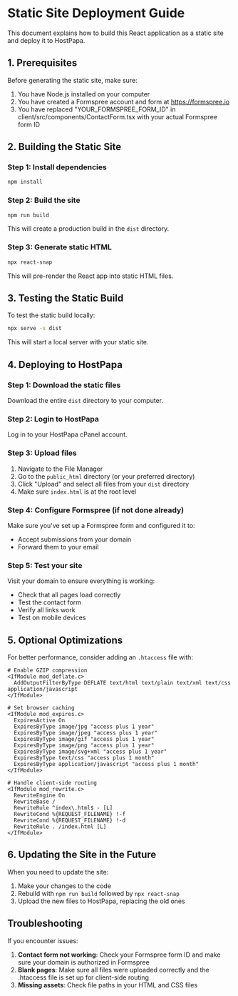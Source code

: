 # Static Site Deployment Guide

This document explains how to build this React application as a static site and deploy it to HostPapa.

## 1. Prerequisites

Before generating the static site, make sure:

1. You have Node.js installed on your computer
2. You have created a Formspree account and form at https://formspree.io
3. You have replaced "YOUR_FORMSPREE_FORM_ID" in client/src/components/ContactForm.tsx with your actual Formspree form ID

## 2. Building the Static Site

### Step 1: Install dependencies

```bash
npm install
```

### Step 2: Build the site

```bash
npm run build
```

This will create a production build in the `dist` directory.

### Step 3: Generate static HTML

```bash
npx react-snap
```

This will pre-render the React app into static HTML files.

## 3. Testing the Static Build

To test the static build locally:

```bash
npx serve -s dist
```

This will start a local server with your static site.

## 4. Deploying to HostPapa

### Step 1: Download the static files

Download the entire `dist` directory to your computer.

### Step 2: Login to HostPapa

Log in to your HostPapa cPanel account.

### Step 3: Upload files

1. Navigate to the File Manager
2. Go to the `public_html` directory (or your preferred directory)
3. Click "Upload" and select all files from your `dist` directory
4. Make sure `index.html` is at the root level

### Step 4: Configure Formspree (if not done already)

Make sure you've set up a Formspree form and configured it to:
- Accept submissions from your domain
- Forward them to your email

### Step 5: Test your site

Visit your domain to ensure everything is working:
- Check that all pages load correctly
- Test the contact form
- Verify all links work
- Test on mobile devices

## 5. Optional Optimizations

For better performance, consider adding an `.htaccess` file with:

```
# Enable GZIP compression
<IfModule mod_deflate.c>
  AddOutputFilterByType DEFLATE text/html text/plain text/xml text/css application/javascript
</IfModule>

# Set browser caching
<IfModule mod_expires.c>
  ExpiresActive On
  ExpiresByType image/jpg "access plus 1 year"
  ExpiresByType image/jpeg "access plus 1 year"
  ExpiresByType image/gif "access plus 1 year"
  ExpiresByType image/png "access plus 1 year"
  ExpiresByType image/svg+xml "access plus 1 year"
  ExpiresByType text/css "access plus 1 month"
  ExpiresByType application/javascript "access plus 1 month"
</IfModule>

# Handle client-side routing
<IfModule mod_rewrite.c>
  RewriteEngine On
  RewriteBase /
  RewriteRule ^index\.html$ - [L]
  RewriteCond %{REQUEST_FILENAME} !-f
  RewriteCond %{REQUEST_FILENAME} !-d
  RewriteRule . /index.html [L]
</IfModule>
```

## 6. Updating the Site in the Future

When you need to update the site:

1. Make your changes to the code
2. Rebuild with `npm run build` followed by `npx react-snap`
3. Upload the new files to HostPapa, replacing the old ones

## Troubleshooting

If you encounter issues:

1. **Contact form not working**: Check your Formspree form ID and make sure your domain is authorized in Formspree
2. **Blank pages**: Make sure all files were uploaded correctly and the .htaccess file is set up for client-side routing
3. **Missing assets**: Check file paths in your HTML and CSS files